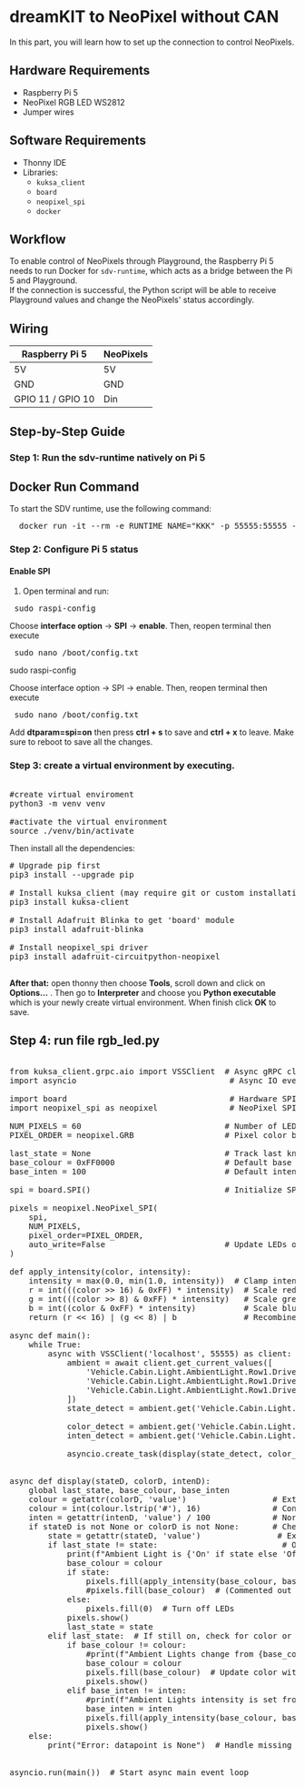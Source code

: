 # dreamKIT to NeoPixel without CAN

In this part, you will learn how to set up the connection to control NeoPixels.


## Hardware Requirements

- Raspberry Pi 5
- NeoPixel RGB LED WS2812
- Jumper wires

## Software Requirements

- Thonny IDE
- Libraries:
  - `kuksa_client`
  - `board`
  - `neopixel_spi`
  - `docker`


## Workflow

To enable control of NeoPixels through Playground, the Raspberry Pi 5 needs to run Docker for `sdv-runtime`, which acts as a bridge between the Pi 5 and Playground.  
If the connection is successful, the Python script will be able to receive Playground values and change the NeoPixels' status accordingly.


## Wiring

| Raspberry Pi 5   | NeoPixels        |
| ---------------- | ---------------- |
| 5V               | 5V               |
| GND              | GND              |
| GPIO 11 / GPIO 10| Din              |


## Step-by-Step Guide

### Step 1: Run the sdv-runtime natively on Pi 5

## Docker Run Command

To start the SDV runtime, use the following command:

<pre>  docker run -it --rm -e RUNTIME_NAME="KKK" -p 55555:55555 --name sdv-runtime ghcr.io/eclipse-autowrx/sdv-runtime:latest  </pre>


### Step 2: Configure Pi 5 status

#### Enable SPI

1. Open terminal and run:

<pre> sudo raspi-config </pre>

Choose **interface option** -> **SPI** -> **enable**.
Then, reopen terminal then execute

<pre> sudo nano /boot/config.txt </pre>

sudo raspi-config

Choose interface option -> SPI -> enable.
Then, reopen terminal then execute

<pre> sudo nano /boot/config.txt </pre>
 
Add **dtparam=spi=on** then press **ctrl + s** to save and **ctrl + x** to leave.
Make sure to reboot to save all the changes.

### Step 3: create a virtual environment by executing.

<pre>  
#create virtual enviroment         
python3 -m venv venv               

#activate the virtual environment  
source ./venv/bin/activate         
</pre>

Then install all the dependencies:

<pre>
# Upgrade pip first 
pip3 install --upgrade pip 

# Install kuksa_client (may require git or custom installation if not on PyPI) 
pip3 install kuksa-client 
  
# Install Adafruit Blinka to get 'board' module 
pip3 install adafruit-blinka 

# Install neopixel_spi driver
pip3 install adafruit-circuitpython-neopixel 
  
</pre>

**After that:** open thonny then choose **Tools**, scroll down and click on **Options…** . Then go to **Interpreter** and choose you **Python executable** which is your newly create virtual environment. When finish click **OK** to save.


## Step 4: run file **rgb_led.py**

<pre> 
from kuksa_client.grpc.aio import VSSClient  # Async gRPC client for KUKSA.val vehicle server
import asyncio                                # Async IO event loop

import board                                  # Hardware SPI interface on Raspberry Pi
import neopixel_spi as neopixel               # NeoPixel SPI driver

NUM_PIXELS = 60                              # Number of LEDs in the NeoPixel strip
PIXEL_ORDER = neopixel.GRB                   # Pixel color byte order (Green-Red-Blue)

last_state = None                            # Track last known ambient light state (on/off)
base_colour = 0xFF0000                       # Default base color (red) as 24-bit integer
base_inten = 100                             # Default intensity value (percentage)

spi = board.SPI()                            # Initialize SPI bus

pixels = neopixel.NeoPixel_SPI(
    spi,
    NUM_PIXELS,
    pixel_order=PIXEL_ORDER,
    auto_write=False                         # Update LEDs only when show() is called
)

def apply_intensity(color, intensity):
    intensity = max(0.0, min(1.0, intensity))  # Clamp intensity between 0.0 and 1.0
    r = int(((color >> 16) & 0xFF) * intensity)  # Scale red channel by intensity
    g = int(((color >> 8) & 0xFF) * intensity)   # Scale green channel by intensity
    b = int((color & 0xFF) * intensity)          # Scale blue channel by intensity
    return (r << 16) | (g << 8) | b              # Recombine channels into 24-bit color int

async def main():
    while True: 
        async with VSSClient('localhost', 55555) as client:  # Connect to KUKSA server
            ambient = await client.get_current_values([      # Request multiple datapoints
                'Vehicle.Cabin.Light.AmbientLight.Row1.DriverSide.IsLightOn',
                'Vehicle.Cabin.Light.AmbientLight.Row1.DriverSide.Color',
                'Vehicle.Cabin.Light.AmbientLight.Row1.DriverSide.Intensity'
            ])
            state_detect = ambient.get('Vehicle.Cabin.Light.AmbientLight.Row1.DriverSide.IsLightOn')  # Get on/off state
            
            color_detect = ambient.get('Vehicle.Cabin.Light.AmbientLight.Row1.DriverSide.Color')      # Get color value
            inten_detect = ambient.get('Vehicle.Cabin.Light.AmbientLight.Row1.DriverSide.Intensity')  # Get intensity value
        
            asyncio.create_task(display(state_detect, color_detect, inten_detect))  # Run display update asynchronously
           
            
async def display(stateD, colorD, intenD):
    global last_state, base_colour, base_inten
    colour = getattr(colorD, 'value')                  # Extract color hex string (e.g. '#FF0000')
    colour = int(colour.lstrip('#'), 16)               # Convert hex string to integer
    inten = getattr(intenD, 'value') / 100             # Normalize intensity to 0.0-1.0
    if stateD is not None or colorD is not None:       # Check datapoints are valid
        state = getattr(stateD, 'value')                # Extract boolean on/off state
        if last_state != state:                          # Only update if state changed
            print(f"Ambient Light is {'On' if state else 'Off'}")
            base_colour = colour
            if state:
                pixels.fill(apply_intensity(base_colour, base_inten))  # Fill LEDs with adjusted color
                #pixels.fill(base_colour)  # (Commented out alternative: fill without intensity)
            else:
                pixels.fill(0)  # Turn off LEDs
            pixels.show()
            last_state = state
        elif last_state:  # If still on, check for color or intensity changes
            if base_colour != colour:
                #print(f"Ambient Lights change from {base_colour} to {colour}")
                base_colour = colour
                pixels.fill(base_colour)  # Update color without intensity adjustment
                pixels.show()
            elif base_inten != inten:
                #print(f"Ambient Lights intensity is set from {base_inten} to {inten}")
                base_inten = inten
                pixels.fill(apply_intensity(base_colour, base_inten))  # Update color with new intensity
                pixels.show()
    else:
        print("Error: datapoint is None")  # Handle missing datapoints gracefully


asyncio.run(main())  # Start async main event loop


</pre>
